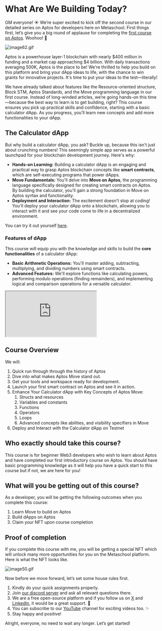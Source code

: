 # What Are We Building Today?

GM everyone! ☀️ We’re super excited to kick off the second course in our detailed series on Aptos for developers here on Metaschool. First things first, let’s give you a big round of applause for completing the [first course on Aptos](https://metaschool.so/courses/introduction-to-aptos-chainn). Woohoo! 🎉

![image62.gif](https://github.com/0xmetaschool/Learning-Projects/blob/main/assests_for_all/aptos-c2-building-on-aptos-assets/What%20Are%20We%20Building%20Today/image62.gif?raw=true)

Aptos is a powerhouse layer-1 blockchain with nearly $400 million in funding and a market cap approaching $4 billion. With daily transactions averaging 500K, Aptos is the place to be! We're thrilled to help you build on this platform and bring your dApp ideas to life, with the chance to win grants for innovative projects. It's time to put your ideas to the test—literally!

We have already talked about features like the Resource-oriented structure, Block STM, Aptos Standards, and the Move programming language in our first course. Instead of long-winded articles, we’re going hands-on this time—because the best way to learn is to get building, right? This course ensures you pick up practical skills and confidence, starting with a basic calculator dApp. As you progress, you’ll learn new concepts and add more functionalities to your dApp.

## The Calculator dApp

But why build a calculator dApp, you ask? Buckle up, because this isn't just about crunching numbers! This seemingly simple app serves as a powerful launchpad for your blockchain development journey. Here's why:

- **Hands-on Learning:** Building a calculator dApp is an engaging and practical way to grasp Aptos blockchain concepts like **smart contracts**, which are self-executing programs that power dApps.
- **Move Fundamentals:** You'll delve into **Move on Aptos**, the programming language specifically designed for creating smart contracts on Aptos. By building the calculator, you'll gain a strong foundation in Move on Aptos syntax and functionality.
- **Deployment and Interaction:** The excitement doesn't stop at coding! You'll deploy your calculator dApp onto a blockchain, allowing you to interact with it and see your code come to life in a decentralized environment.

You can try it out yourself [here](https://calculator-d-app.vercel.app/).

### Features of dApp

This course will equip you with the knowledge and skills to build the **core functionalities** of a calculator dApp:

- **Basic Arithmetic Operations:** You'll master adding, subtracting, multiplying, and dividing numbers using smart contracts.
- **Advanced Features:** We'll explore functions like calculating powers, performing modulo operations (finding remainders), and implementing logical and comparison operations for a versatile calculator.

<iframe
src="https://www.youtube.com/watch?v=0ivggCZX0KY">
</iframe>

## Course Overview

We will:

1. Quick run through through the history of Aptos
2. Dive into what makes Aptos Move stand out.
3. Get your tools and workspace ready for development.
4. Launch your first smart contract on Aptos and see it in action.
5. Enhance Your Calculator dApp with Key Concepts of Aptos Move:
    1. Structs and resources
    2. Variables and constants
    3. Functions
    4. Operators
    5. Loops
    6. Advanced concepts like abilities, and visibility specifiers in Move
6. Deploy and Interact with the Calculator dApp on Testnet

## Who exactly should take this course?

This course is for beginner Web3 developers who wish to learn about Aptos and have completed our first introductory course on Aptos. You should have basic programming knowledge as it will help you have a quick start to this course but if not, we are here for you!

## What will you be getting out of this course?

As a developer, you will be getting the following outcomes when you complete this course:

1. Learn Move to build on Aptos
2. Build dApps on Aptos
3. Claim your NFT upon course completion

## Proof of completion

If you complete this course with me, you will be getting a special NFT which will unlock many more opportunities for you on the Metaschool platform. Here is what the NFT looks like.

![image50.gif](https://github.com/0xmetaschool/Learning-Projects/blob/main/assests_for_all/aptos-c2-building-on-aptos-assets/What%20Are%20We%20Building%20Today/Warrior-NFT.gif?raw=true)

Now before we move forward, let’s set some house rules first.

1. Kindly do your quick assignments properly.
2. Join [our discord server](https://discord.gg/vbVMUwXWgc) and ask all relevant questions there.
3. We are a free open-source platform and if you follow us on [X](https://bit.ly/stacks-course) and [LinkedIn](https://bit.ly/stacks-course-linkedin), it would be a great support. 🫣
4. You can subscribe to our [YouTube](https://www.youtube.com/@0xmetaschool) channel for exciting videos too. ✨
5. Stay happy and positive!

Alright, everyone, no need to wait any longer. Let’s get started!